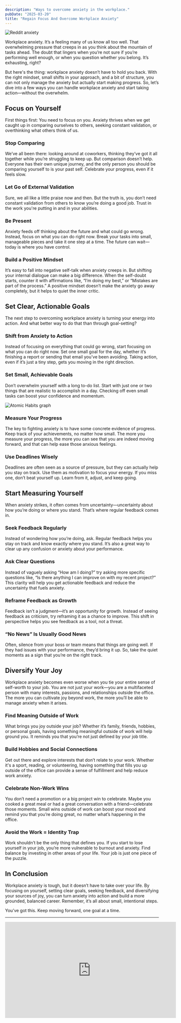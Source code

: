 ```yaml
---
description: "Ways to overcome anxiety in the workplace."
pubDate: "2025-03-20"
title: "Regain Focus And Overcome Workplace Anxiety"
---
```


![Reddit anxiety](../src/assets/reddit-anxiety.png)

Workplace anxiety. It’s a feeling many of us know all too well. That overwhelming pressure that creeps in as you think about the mountain of tasks ahead. The doubt that lingers when you’re not sure if you’re performing well enough, or when you question whether you belong. It’s exhausting, right?

But here's the thing: workplace anxiety doesn’t have to hold you back. With the right mindset, small shifts in your approach, and a bit of structure, you can not only manage the anxiety but actually start making progress. So, let’s dive into a few ways you can handle workplace anxiety and start taking action—without the overwhelm.

## Focus on Yourself

First things first: You need to focus on you. Anxiety thrives when we get caught up in comparing ourselves to others, seeking constant validation, or overthinking what others think of us.

### Stop Comparing

We’ve all been there: looking around at coworkers, thinking they’ve got it all together while you’re struggling to keep up. But comparison doesn’t help. Everyone has their own unique journey, and the only person you should be comparing yourself to is your past self. Celebrate your progress, even if it feels slow.

### Let Go of External Validation

Sure, we all like a little praise now and then. But the truth is, you don’t need constant validation from others to know you’re doing a good job. Trust in the work you're putting in and in your abilities.

### Be Present

Anxiety feeds off thinking about the future and what could go wrong. Instead, focus on what you can do right now. Break your tasks into small, manageable pieces and take it one step at a time. The future can wait—today is where you have control.

### Build a Positive Mindset

It’s easy to fall into negative self-talk when anxiety creeps in. But shifting your internal dialogue can make a big difference. When the self-doubt starts, counter it with affirmations like, “I’m doing my best,” or “Mistakes are part of the process.” A positive mindset doesn’t make the anxiety go away completely, but it helps to quiet the inner critic.

## Set Clear, Actionable Goals

The next step to overcoming workplace anxiety is turning your energy into action. And what better way to do that than through goal-setting?

### Shift from Anxiety to Action

Instead of focusing on everything that could go wrong, start focusing on what you can do right now. Set one small goal for the day, whether it’s finishing a report or sending that email you’ve been avoiding. Taking action, even if it’s just a tiny step, gets you moving in the right direction.

### Set Small, Achievable Goals

Don’t overwhelm yourself with a long to-do list. Start with just one or two things that are realistic to accomplish in a day. Checking off even small tasks can boost your confidence and momentum.

![Atomic Habits graph](../src/assets/tiny-gains-graph.jpg)

### Measure Your Progress

The key to fighting anxiety is to have some concrete evidence of progress. Keep track of your achievements, no matter how small. The more you measure your progress, the more you can see that you are indeed moving forward, and that can help ease those anxious feelings.

### Use Deadlines Wisely

Deadlines are often seen as a source of pressure, but they can actually help you stay on track. Use them as motivation to focus your energy. If you miss one, don’t beat yourself up. Learn from it, adjust, and keep going.

## Start Measuring Yourself

When anxiety strikes, it often comes from uncertainty—uncertainty about how you’re doing or where you stand. That’s where regular feedback comes in.

### Seek Feedback Regularly

Instead of wondering how you’re doing, ask. Regular feedback helps you stay on track and know exactly where you stand. It’s also a great way to clear up any confusion or anxiety about your performance.

### Ask Clear Questions

Instead of vaguely asking “How am I doing?” try asking more specific questions like, “Is there anything I can improve on with my recent project?” This clarity will help you get actionable feedback and reduce the uncertainty that fuels anxiety.

### Reframe Feedback as Growth

Feedback isn’t a judgment—it’s an opportunity for growth. Instead of seeing feedback as criticism, try reframing it as a chance to improve. This shift in perspective helps you see feedback as a tool, not a threat.

### “No News” Is Usually Good News

Often, silence from your boss or team means that things are going well. If they had issues with your performance, they’d bring it up. So, take the quiet moments as a sign that you’re on the right track.

## Diversify Your Joy

Workplace anxiety becomes even worse when you tie your entire sense of self-worth to your job. You are not just your work—you are a multifaceted person with many interests, passions, and relationships outside the office. The more you can cultivate joy beyond work, the more you’ll be able to manage anxiety when it arises.

### Find Meaning Outside of Work

What brings you joy outside your job? Whether it’s family, friends, hobbies, or personal goals, having something meaningful outside of work will help ground you. It reminds you that you’re not just defined by your job title.

### Build Hobbies and Social Connections

Get out there and explore interests that don’t relate to your work. Whether it's a sport, reading, or volunteering, having something that fills you up outside of the office can provide a sense of fulfillment and help reduce work anxiety.

### Celebrate Non-Work Wins

You don’t need a promotion or a big project win to celebrate. Maybe you cooked a great meal or had a great conversation with a friend—celebrate those moments. Small wins outside of work can boost your mood and remind you that you’re doing great, no matter what’s happening in the office.

### Avoid the Work = Identity Trap

Work shouldn’t be the only thing that defines you. If you start to lose yourself in your job, you’re more vulnerable to burnout and anxiety. Find balance by investing in other areas of your life. Your job is just one piece of the puzzle.

## In Conclusion

Workplace anxiety is tough, but it doesn’t have to take over your life. By focusing on yourself, setting clear goals, seeking feedback, and diversifying your sources of joy, you can turn anxiety into action and build a more grounded, balanced career. Remember, it’s all about small, intentional steps.

You’ve got this. Keep moving forward, one goal at a time.

---

<iframe title="A video I made about overcoming anxiety at work" width="560" height="315" class="mt-5 w-full" src="https://www.youtube.com/embed/41rjxzQl1VE?si=1w4nWq0RDKhjwCbe" title="YouTube video player" frameborder="0" allow="accelerometer; autoplay; clipboard-write; encrypted-media; gyroscope; picture-in-picture; web-share" referrerpolicy="strict-origin-when-cross-origin" allowfullscreen></iframe>
